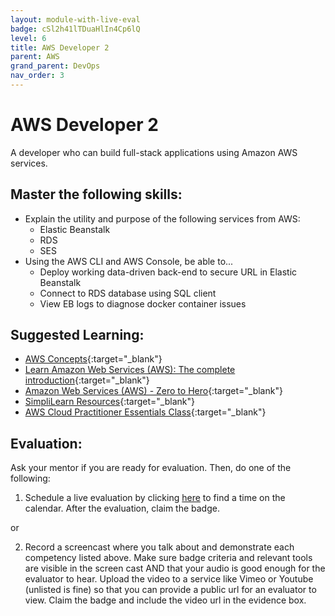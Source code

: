 ```yaml
---
layout: module-with-live-eval
badge: cSl2h41lTDuaHlIn4Cp6lQ
level: 6
title: AWS Developer 2
parent: AWS
grand_parent: DevOps
nav_order: 3
---
```

# AWS Developer 2

A developer who can build full-stack applications using Amazon AWS services.

## Master the following skills:

- Explain the utility and purpose of the following services from AWS:
  - Elastic Beanstalk
  - RDS
  - SES
- Using the AWS CLI and AWS Console, be able to...
  - Deploy working data-driven back-end to secure URL in Elastic Beanstalk
  - Connect to RDS database using SQL client
  - View EB logs to diagnose docker container issues

## Suggested Learning:

- [AWS Concepts](https://www.udemy.com/course/aws-concepts/){:target="\_blank"}
- [Learn Amazon Web Services (AWS): The complete introduction](https://www.udemy.com/course/learn-amazon-web-services-the-complete-introduction/){:target="\_blank"}
- [Amazon Web Services (AWS) - Zero to Hero](https://www.udemy.com/course/amazon-web-services-aws-v/){:target="\_blank"}
- [SimpliLearn Resources](https://www.simplilearn.com/tutorials/aws-tutorial/what-is-aws?source=sl_frs_nav_playlist_video_clicked){:target="\_blank"}
- [AWS Cloud Practitioner Essentials Class](https://aws.amazon.com/training/course-descriptions/cloud-practitioner-essentials/){:target="\_blank"}

## Evaluation:

Ask your mentor if you are ready for evaluation. Then, do one of the following:

1. Schedule a live evaluation by clicking [here](https://api.logro.io/widget/appointment/codex-evals/full-stack) to find a time on the calendar. After the evaluation, claim the badge.

or

2. Record a screencast where you talk about and demonstrate each competency listed above. Make sure badge criteria and relevant tools are visible in the screen cast AND that your audio is good enough for the evaluator to hear. Upload the video to a service like Vimeo or Youtube (unlisted is fine) so that you can provide a public url for an evaluator to view. Claim the badge and include the video url in the evidence box.
